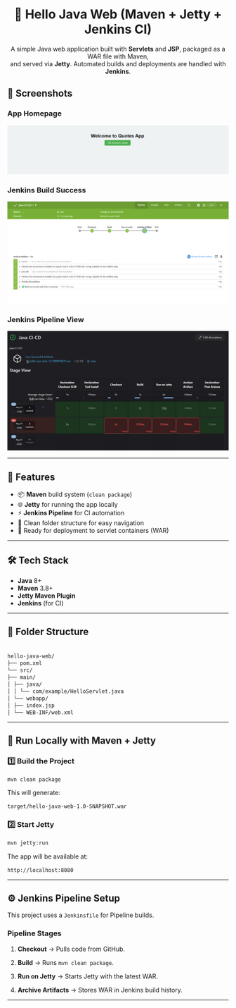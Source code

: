<h1 align="center">🚀 Hello Java Web (Maven + Jetty + Jenkins CI)</h1>

<p align="center">
A simple Java web application built with <b>Servlets</b> and <b>JSP</b>, packaged as a WAR file with Maven,<br>
and served via <b>Jetty</b>. Automated builds and deployments are handled with <b>Jenkins</b>.
</p>

## 📸 Screenshots

### App Homepage
![App Homepage](rsc/output.png)


### Jenkins Build Success
![Jenkins Build Success](rsc/build.png)

### Jenkins Pipeline View
![Jenkins Pipeline](rsc/pipeline.png)

---

## 📌 Features
- 📦 **Maven** build system (`clean package`)
- 🌐 **Jetty** for running the app locally
- ⚡ **Jenkins Pipeline** for CI automation
- 📂 Clean folder structure for easy navigation
- 🔄 Ready for deployment to servlet containers (WAR)

---

## 🛠 Tech Stack
- **Java** 8+  
- **Maven** 3.8+  
- **Jetty Maven Plugin**  
- **Jenkins** (for CI)

---

## 📂 Folder Structure

```

hello-java-web/  
├── pom.xml  
└── src/  
├── main/  
│ ├── java/  
│ │ └── com/example/HelloServlet.java  
│ └── webapp/  
│ ├── index.jsp  
│ └── WEB-INF/web.xml

```

---

## 🚀 Run Locally with Maven + Jetty

### 1️⃣ Build the Project
```bash
mvn clean package

```

This will generate:

```
target/hello-java-web-1.0-SNAPSHOT.war

```

### 2️⃣ Start Jetty

```bash
mvn jetty:run

```

The app will be available at:

```
http://localhost:8080

```

----------

## ⚙️ Jenkins Pipeline Setup

This project uses a `Jenkinsfile` for Pipeline builds.

### Pipeline Stages

1.  **Checkout** → Pulls code from GitHub.
    
2.  **Build** → Runs `mvn clean package`.
    
3.  **Run on Jetty** → Starts Jetty with the latest WAR.
    
4.  **Archive Artifacts** → Stores WAR in Jenkins build history.
    

----------



